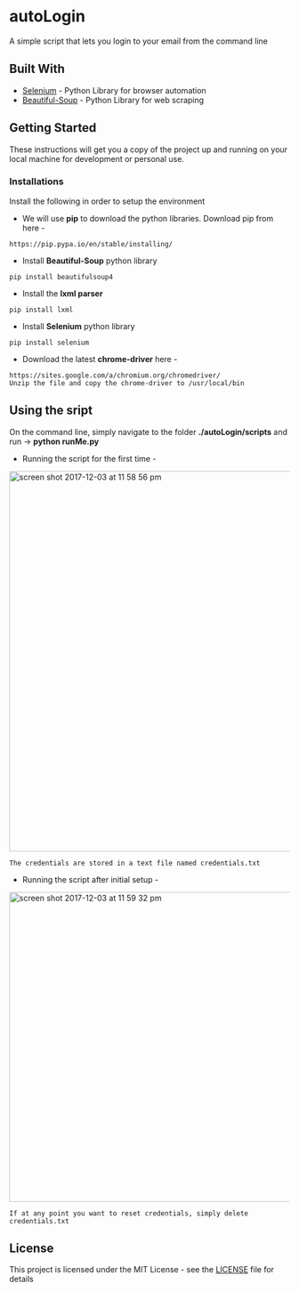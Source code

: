 # autoLogin

A simple script that lets you login to your email from the command line

## Built With

* [Selenium](http://www.seleniumhq.org/) - Python Library for browser automation
* [Beautiful-Soup](https://www.crummy.com/software/BeautifulSoup/bs4/doc/) - Python Library for web scraping

## Getting Started

These instructions will get you a copy of the project up and running on your local machine for development or personal use.

### Installations

Install the following in order to setup the environment

- We will use **pip** to download the python libraries. Download pip from here -

```
https://pip.pypa.io/en/stable/installing/
```

- Install **Beautiful-Soup** python library

```
pip install beautifulsoup4
```
- Install the **lxml parser** 

```
pip install lxml
```
- Install **Selenium**  python library

```
pip install selenium
```
- Download the latest **chrome-driver** here -

```
https://sites.google.com/a/chromium.org/chromedriver/
Unzip the file and copy the chrome-driver to /usr/local/bin
```

## Using the sript

On the command line, simply navigate to the folder **./autoLogin/scripts** and run -> **python runMe.py** 

- Running the script for the first time -

<img width="684" alt="screen shot 2017-12-03 at 11 58 56 pm" src="https://user-images.githubusercontent.com/15865085/33536913-1f10f18c-d886-11e7-8334-75c00f32ebf7.png">

```
The credentials are stored in a text file named credentials.txt
```

- Running the script after initial setup - 

<img width="557" alt="screen shot 2017-12-03 at 11 59 32 pm" src="https://user-images.githubusercontent.com/15865085/33536949-792d0f84-d886-11e7-8aad-a1ff6e0e0c34.png">

```
If at any point you want to reset credentials, simply delete credentials.txt
```

## License

This project is licensed under the MIT License - see the [LICENSE](LICENSE) file for details
